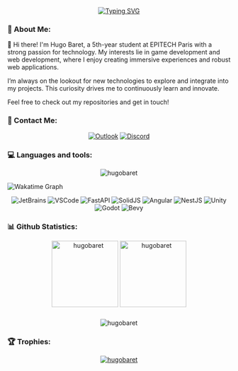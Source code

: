 <p align="center">
  <a href="https://git.io/typing-svg">
    <img src="https://readme-typing-svg.demolab.com?font=Fira+Code&size=15&letterSpacing=.2rem&duration=1500&pause=10&center=true&vCenter=true&multiline=true&random=false&width=435&height=70&lines=I'm+BARET+Hugo%2C+an+aspiring+IT+professional;+;Welcome+to+my+GitHub+profile!" alt="Typing SVG"/>
  </a>
</p>

### 🙋 About Me:
👋 Hi there! I'm Hugo Baret, a 5th-year student at EPITECH Paris with a strong passion for technology. My interests lie in game development and web development, where I enjoy creating immersive experiences and robust web applications.

I’m always on the lookout for new technologies to explore and integrate into my projects. This curiosity drives me to continuously learn and innovate.

Feel free to check out my repositories and get in touch!

### 📲 Contact Me:
<p align="center">
  <!-- <a href="https://www.linkedin.com/in/hugo-baret/"><img src="https://img.shields.io/badge/-Hugo%20Baret-blue?style=for-the-badge&logo=Linkedin&logoColor=white" alt="LinkedIn Badge"/></a> -->
  <a href="mailto:hugo.baret@epitech.eu"><img src="https://img.shields.io/badge/Microsoft_Outlook-0078D4?style=for-the-badge&logo=microsoft-outlook&logoColor=white" alt="Outlook"/></a>
  <a href="https://discord.com/users/494755469802471425"><img src="https://img.shields.io/badge/Discord-7289DA?style=for-the-badge&logo=discord&logoColor=white" alt="Discord"/></a>
</p>

### 💻 Languages and tools:

<p align="center">
  <img src="https://wakatime.com/badge/user/62c0a851-43f5-45be-9518-e29113d1ccf8.svg" alt="hugobaret" />
</p>

![Wakatime Graph](https://wakatime.com/share/@dbh974/aa5ec9f0-f646-49a0-85fe-9b77f394bcbb.svg)

<div align="center">
  <img src="https://img.shields.io/badge/JetBrains-black?style=for-the-badge&logo=JetBrains&logoColor=white" alt="JetBrains"/>
  <img src="https://img.shields.io/badge/Visual%20Studio%20Code-0078d7.svg?style=for-the-badge&logo=visual-studio-code&logoColor=white" alt="VSCode"/>
  <img src="https://img.shields.io/badge/FastAPI-005571?style=for-the-badge&logo=fastapi" alt="FastAPI"/>
  <img src="https://img.shields.io/badge/SolidJS-2C4F7C?style=for-the-badge&logo=solid&logoColor=white" alt="SolidJS"/>
  <img src="https://img.shields.io/badge/angular-%23DD0031.svg?style=for-the-badge&logo=angular&logoColor=white" alt="Angular"/>
  <img src="https://img.shields.io/badge/NestJS-e0234e?style=for-the-badge&logo=nestjs&logoColor=white" alt="NestJS"/>
  <img src="https://img.shields.io/badge/Unity-FFFFFF?style=for-the-badge&logo=unity&logoColor=black" alt="Unity"/>
  <img src="https://img.shields.io/badge/GODOT-%23FFFFFF.svg?style=for-the-badge&logo=godot-engine" alt="Godot"/>
  <img src="https://img.shields.io/badge/Bevy-232326.svg?style=for-the-badge&logo=bevy&logoColor=white" alt="Bevy"/>

</div>


### 📊 Github Statistics:

<div align="center" style="padding-bottom: 10px">
  <img src="https://github-readme-stats.vercel.app/api/top-langs?username=hugobaret&show_icons=true&theme=dracula&locale=en&layout=compact" alt="hugobaret" height="150" />
  <img src="https://github-readme-stats.vercel.app/api?username=hugobaret&show_icons=true&theme=dracula&locale=en" alt="hugobaret" height="150" />
</div>

<p align="center">
  <img src="https://github-readme-streak-stats.herokuapp.com/?user=hugobaret&theme=dark" alt="hugobaret" />
</p>

### 🏆 Trophies:

<p align="center"> <a href="https://github.com/ryo-ma/github-profile-trophy"><img src="https://github-profile-trophy.vercel.app/?username=hugobaret&rank=-C,-?&column=-1" alt="hugobaret" /></a> </p>